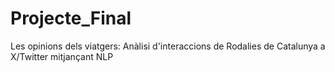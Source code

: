 # Projecte_Final
Les opinions dels viatgers: Anàlisi d'interaccions de Rodalies de Catalunya a X/Twitter mitjançant NLP
